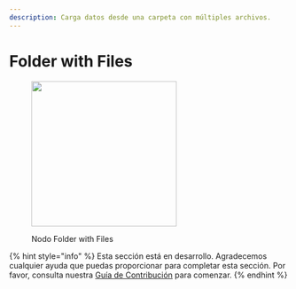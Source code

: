 ```yaml
---
description: Carga datos desde una carpeta con múltiples archivos.
---
```


# Folder with Files

<figure><img src="../../../.gitbook/assets/image--9---1---1---1---1---1---1---1-.png" alt="" width="262"><figcaption><p>Nodo Folder with Files</p></figcaption></figure>

{% hint style="info" %}
Esta sección está en desarrollo. Agradecemos cualquier ayuda que puedas proporcionar para completar esta sección. Por favor, consulta nuestra [Guía de Contribución](../../../contributing/) para comenzar.
{% endhint %}
